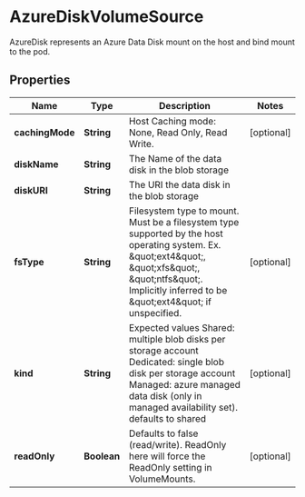 

# AzureDiskVolumeSource

AzureDisk represents an Azure Data Disk mount on the host and bind mount to the pod.

## Properties

Name | Type | Description | Notes
------------ | ------------- | ------------- | -------------
**cachingMode** | **String** | Host Caching mode: None, Read Only, Read Write. |  [optional]
**diskName** | **String** | The Name of the data disk in the blob storage | 
**diskURI** | **String** | The URI the data disk in the blob storage | 
**fsType** | **String** | Filesystem type to mount. Must be a filesystem type supported by the host operating system. Ex. \&quot;ext4\&quot;, \&quot;xfs\&quot;, \&quot;ntfs\&quot;. Implicitly inferred to be \&quot;ext4\&quot; if unspecified. |  [optional]
**kind** | **String** | Expected values Shared: multiple blob disks per storage account  Dedicated: single blob disk per storage account  Managed: azure managed data disk (only in managed availability set). defaults to shared |  [optional]
**readOnly** | **Boolean** | Defaults to false (read/write). ReadOnly here will force the ReadOnly setting in VolumeMounts. |  [optional]




